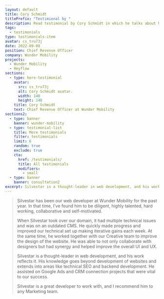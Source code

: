 ```yaml
---
layout: default
title: Cory Schmidt
titlePrefix: "Testimional by "
description: Read testimonial by Cory Schmidt in which he talks about his positive experience in working with Silvestar Bistrović.
tags:
  - testimonials
type: testimonials-item
avatar: cs_tru73j
date: 2022-09-08
position: Chief Revenue Officer
company: Wunder Mobility
projects:
  - Wunder Mobility
  - Heyflow
sections:
  - type: hero-testimonial
    avatar:
      src: cs_tru73j
      alt: Cory Schmidt avatar.
      width: 140
      height: 140
    title: Cory Schmidt
    text: Chief Revenue Officer at Wunder Mobility
sections2:
  - type: banner
    banner: wunder-mobility
  - type: testimonial-list
    title: More testimonials
    filter: testimonials
    limit: 6
    random: true
    exclude: true
    cta:
      href: /testimonials/
      title: All testimonials
      modifiers:
        - small
  - type: banner
    banner: consultation2
excerpt: Silvestar is a thought-leader in web development, and his work reflects it...
---
```


> Silvestar has been our web developer at Wunder Mobility for the past year. In that time, I’ve found him to be diligent, highly talented, hard working, collaborative and self-motivated.
>
> When Silvestar took over our domain, it had multiple technical issues and was on an outdated CMS. He quickly made progress and improved our technical set up making iterative gains each week. At the same time, he worked together with our Creative team to improve the design of the website. He was able to not only collaborate with designers but had synergy and helped improve the overall UI and UX.
>
> Silvestar is a thought-leader in web development, and his work reflects it. His knowledge goes beyond development of websites and extends into areas like technical SEO and backend development. He assisted on Google Ads and CRM connection projects that were vital to our success.
>
> Silvestar is a great developer to work with, and I recommend him to any Marketing team.
